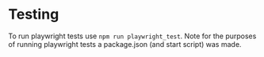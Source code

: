# Testing

To run playwright tests use `npm run playwright_test`. Note for the purposes of running playwright tests a package.json (and start script) was made. 